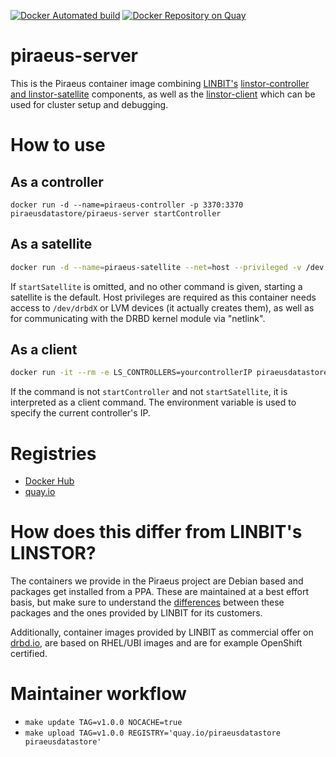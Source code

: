 [![Docker Automated build](https://img.shields.io/docker/automated/piraeusdatastore/piraeus-server.svg)](https://hub.docker.com/r/piraeusdatastore/piraeus-server)
[![Docker Repository on Quay](https://quay.io/repository/piraeusdatastore/piraeus-server/status "Docker Repository on Quay")](https://quay.io/repository/piraeusdatastore/piraeus-server)

# piraeus-server

This is the Piraeus container image combining [LINBIT's](https://www.linbit.com) [linstor-controller and
linstor-satellite](https://github.com/LINBIT/linstor-server) components, as well as the
[linstor-client](https://github.com/LINBIT/linstor-client) which can be used for cluster setup and debugging.

# How to use
## As a controller
```
docker run -d --name=piraeus-controller -p 3370:3370 piraeusdatastore/piraeus-server startController
```

## As a satellite
```sh
docker run -d --name=piraeus-satellite --net=host --privileged -v /dev:/dev piraeusdatastore/piraeus-server startSatellite
```

If `startSatellite` is omitted, and no other command is given, starting a satellite is the default. Host
privileges are required as this container needs access to `/dev/drbdX` or LVM devices (it actually creates
them), as well as for communicating with the DRBD kernel module via "netlink".

## As a client
```sh
docker run -it --rm -e LS_CONTROLLERS=yourcontrollerIP piraeusdatastore/piraeus-server node list
```

If the command is not `startController` and not `startSatellite`, it is interpreted as a client command. The
environment variable is used to specify the current controller's IP.

# Registries
- [Docker Hub](https://hub.docker.com/r/piraeusdatastore/piraeus-server)
- [quay.io](https://quay.io/repository/piraeusdatastore/piraeus-server)

# How does this differ from LINBIT's LINSTOR?
The containers we provide in the Piraeus project are Debian based and packages get installed from a
PPA. These are maintained at a best effort basis, but make sure to understand the
[differences](https://launchpad.net/~linbit/+archive/ubuntu/linbit-drbd9-stack) between these packages and the
ones provided by LINBIT for its customers.

Additionally, container images provided by LINBIT as commercial offer on [drbd.io](http://drbd.io), are based
on RHEL/UBI images and are for example OpenShift certified.

# Maintainer workflow
- `make update TAG=v1.0.0 NOCACHE=true`
- `make upload TAG=v1.0.0 REGISTRY='quay.io/piraeusdatastore piraeusdatastore'`
